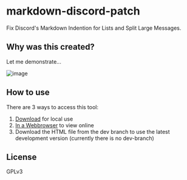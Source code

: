 # markdown-discord-patch
Fix Discord's Markdown Indention for Lists and Split Large Messages.

## Why was this created?
Let me demonstrate...

![image](https://github.com/Lopolin-LP/markdown-discord-patch/assets/82715586/b4441e4e-b3db-400c-978a-adaf391855a6)

## How to use
There are 3 ways to access this tool:
1. [Download](https://lopolin-lp.github.io/markdown-discord-patch/markdown-discord-patch.html) for local use
2. [In a Webbrowser](https://lopolin-lp.github.io/markdown-discord-patch/markdown-discord-patch.html) to view online
3. Download the HTML file from the dev branch to use the latest development version (currently there is no dev-branch)

## License
GPLv3
